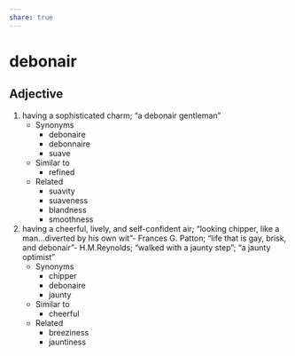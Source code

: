 ```yaml
---
share: true
---
```

# debonair


## Adjective

1. having a sophisticated charm; “a debonair gentleman”
	- Synonyms
		- debonaire
		- debonnaire
		- suave
	- Similar to
		- refined
	- Related
		- suavity
		- suaveness
		- blandness
		- smoothness
2. having a cheerful, lively, and self-confident air; “looking chipper, like a man…diverted by his own wit”- Frances G. Patton; “life that is gay, brisk, and debonair”- H.M.Reynolds; “walked with a jaunty step”; “a jaunty optimist”
	- Synonyms
		- chipper
		- debonaire
		- jaunty
	- Similar to
		- cheerful
	- Related
		- breeziness
		- jauntiness

